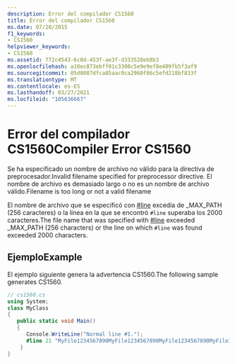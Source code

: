 ```yaml
---
description: Error del compilador CS1560
title: Error del compilador CS1560
ms.date: 07/20/2015
f1_keywords:
- CS1560
helpviewer_keywords:
- CS1560
ms.assetid: 772c4543-6c8d-453f-ae3f-d333528eb8b3
ms.openlocfilehash: a10ec873ebff01c3308c5e9e9ef8e409fb5f3af9
ms.sourcegitcommit: 05d0087dfca85aac9ca2960f86c5efd218bf833f
ms.translationtype: MT
ms.contentlocale: es-ES
ms.lasthandoff: 03/27/2021
ms.locfileid: "105636667"
---
```

# <a name="compiler-error-cs1560"></a><span data-ttu-id="0abb4-103">Error del compilador CS1560</span><span class="sxs-lookup"><span data-stu-id="0abb4-103">Compiler Error CS1560</span></span>

<span data-ttu-id="0abb4-104">Se ha especificado un nombre de archivo no válido para la directiva de preprocesador.</span><span class="sxs-lookup"><span data-stu-id="0abb4-104">Invalid filename specified for preprocessor directive.</span></span> <span data-ttu-id="0abb4-105">El nombre de archivo es demasiado largo o no es un nombre de archivo válido.</span><span class="sxs-lookup"><span data-stu-id="0abb4-105">Filename is too long or not a valid filename</span></span>  
  
 <span data-ttu-id="0abb4-106">El nombre de archivo que se especificó con [#line](../language-reference/preprocessor-directives.md#error-and-warning-information) excedía de _MAX_PATH (256 caracteres) o la línea en la que se encontró `#line` superaba los 2000 caracteres.</span><span class="sxs-lookup"><span data-stu-id="0abb4-106">The file name that was specified with [#line](../language-reference/preprocessor-directives.md#error-and-warning-information) exceeded _MAX_PATH (256 characters) or the line on which `#line` was found exceeded 2000 characters.</span></span>  
  
## <a name="example"></a><span data-ttu-id="0abb4-107">Ejemplo</span><span class="sxs-lookup"><span data-stu-id="0abb4-107">Example</span></span>  

 <span data-ttu-id="0abb4-108">El ejemplo siguiente genera la advertencia CS1560.</span><span class="sxs-lookup"><span data-stu-id="0abb4-108">The following sample generates CS1560.</span></span>  
  
```csharp  
// cs1560.cs
using System;
class MyClass
{
   public static void Main()
   {
      Console.WriteLine("Normal line #1.");
      #line 21 "MyFile1234567890MyFile1234567890MyFile1234567890MyFile1234567890MyFile1234567890MyFile1234567890MyFile1234567890MyFile1234567890MyFile1234567890MyFile1234567890MyFile1234567890MyFile1234567890MyFile1234567890MyFile1234567890MyFile1234567890MyFile1234567890.txt"   // CS1560  
    }  
}  
```
